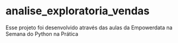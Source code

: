 # analise_exploratoria_vendas
Esse projeto foi desenvolvido através das aulas da Empowerdata na Semana do Python na Prática
